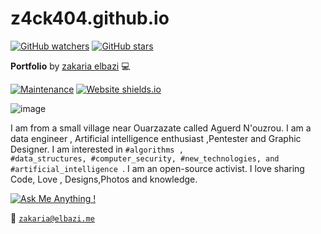# z4ck404.github.io
[![GitHub watchers](https://img.shields.io/github/watchers/Naereen/StrapDown.js.svg?style=social&label=Watch&maxAge=2592000)](https://GitHub.com/Naereen/StrapDown.js/watchers/)
[![GitHub stars](https://img.shields.io/github/stars/Naereen/StrapDown.js.svg?style=social&label=Star&maxAge=2592000)](https://GitHub.com/Naereen/StrapDown.js/stargazers/)

**Portfolio** by [zakaria elbazi](https://elbazi.co) :computer:

[![Maintenance](https://img.shields.io/badge/Maintained%3F-yes-green.svg)](https://GitHub.com/Naereen/StrapDown.js/graphs/commit-activity)
[![Website shields.io](https://img.shields.io/website-up-down-green-red/http/shields.io.svg)](http://shields.io/)

![image](https://user-images.githubusercontent.com/35115877/50533433-58041680-0b21-11e9-8d9c-b41b5d9f71dc.png)

I am from a small village near Ouarzazate called Aguerd N'ouzrou. I am a data engineer , Artificial intelligence enthusiast ,Pentester and Graphic Designer. 
I am interested in
<code>#algorithms , #data_structures, #computer_security, #new_technologies, and #artificial_intelligence </code>.
I am an open-source activist. I love sharing Code, Love , Designs,Photos and knowledge. 

[![Ask Me Anything !](https://img.shields.io/badge/Ask%20me-anything-1abc9c.svg)](https://GitHub.com/Naereen/ama)

:e-mail: <code>zakaria@elbazi.me</code>
